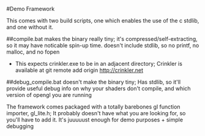 #Demo Framework

This comes with two build scripts, one which enables the use of the
c stdlib, and one without it.

##compile.bat
makes the binary really tiny;
it's compressed/self-extracting, so it may have noticable spin-up time.
doesn't include stdlib, so no printf, no malloc, and no fopen
- This expects crinkler.exe to be in an adjacent directory; Crinkler is available at git remote add origin <http://crinkler.net>

##debug_compile.bat
doesn't make the binary tiny;
Has stdlib, so it'll provide useful debug info on why your shaders
don't compile, and which version of opengl you are running

The framework comes packaged with a totally barebones gl function importer, gl_lite.h;
It probably doesn't have what you are looking for, so you'll have to add it.
It's juuuuust enough for demo purposes + simple debugging
